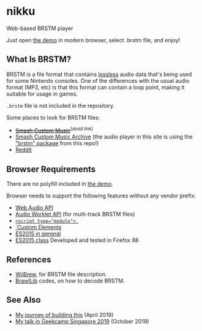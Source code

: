 # nikku

Web-based BRSTM player

Just open [the demo](https://kenrick95.github.io/nikku/) in modern browser, select .brstm file, and enjoy!

## What Is BRSTM?

BRSTM is a file format that contains [lossless](https://sound.stackexchange.com/a/40879) audio data that's being used for some Nintendo consoles. One of the differences with the usual audio format (MP3, etc) is that this format can contain a loop point, making it suitable for usage in games.

`.brstm` file is not included in the repository.

Some places to look for BRSTM files:

- ~~[Smash Custom Music](http://smashcustommusic.com/)~~<sup>[_dead link_]</sup>
- [Smash Custom Music Archive](https://smashcustommusic.net/) (the audio player in this site is using the ["brstm" package](https://github.com/kenrick95/nikku/tree/master/src/brstm) from this repo!)
- [Reddit](https://www.reddit.com/r/BRSTM/)

## Browser Requirements

There are no polyfill included in [the demo](https://kenrick95.github.io/nikku/).

Browser needs to support the following features without any vendor prefix:

- [Web Audio API](https://caniuse.com/audio-api)
- [Audio Worklet API](https://caniuse.com/mdn-api_audioworklet) (for multi-track BRSTM files)
- [`<script type="module"> `](https://caniuse.com/es6-module)
- [`Custom Elements](https://caniuse.com/custom-elementsv1)
- [ES2015 in general](https://caniuse.com/es6)
- [ES2015 class](https://caniuse.com/es6-class)
Developed and tested in Firefox 88

## References

- [WiiBrew](https://wiibrew.org/wiki/BRSTM_file), for BRSTM file description.
- [BrawlLib](https://github.com/libertyernie/brawltools) codes, on how to decode BRSTM.

## See Also

- [My journey of building this](https://blog.kenrick95.org/2019/04/nikku/) (April 2019)
- [My talk in Geekcamp Singapore 2019](https://github.com/kenrick95/nikku-talk) (October 2019)
